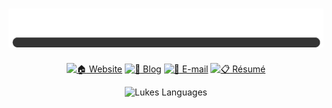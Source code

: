 <div align="center">

# <img src="name_loading.gif" alt="Luke Volkmer" />

[<img src="house-solid.svg" alt="🏠" width=18px height=16px/> Website](https://spencer.imbleau.com) 
[<img src="pencil-solid.svg" alt="📝" width=16px height=16px/> Blog](https://simbleau.github.io/blog/) 
[<img src="envelope-solid.svg" alt="📧" width=16px height=16px/> E-mail](mailto:spencer@imbleau.com) 
[<img src="clipboard-user-solid.svg" alt="📋" width=12px height=16px/> Résumé](https://github.com/simbleau/resume/releases/download/latest/resume.pdf)

<!--- [![My GitHub Stats](https://github-readme-stats-71g3-luke1188.vercel.app/api/?username=luke1188&count_private=true&show_icons=true&theme=tokyonight&showicons=true&include_all_commits=true)]()) -->
![Lukes Languages](https://github-readme-stats-71g3-luke1188.vercel.app/api/top-langs/?username=luke1188&layout=compact&langs_count=8&theme=tokyonight)
</div>
